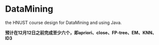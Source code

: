 # DataMining
the HNUST course design for DataMining and using Java.  

**预计在12月12日之前完成至少六个，即apriori、close、FP-tree、EM、KNN、ID3**
